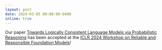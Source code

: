```yaml
---
layout: post
date: 2024-03-05 00:00:00-0400
inline: true
---
```

Our paper [Towards Logically Consistent Language Models via Probabilistic Reasoning](https://arxiv.org/abs/2404.12843) has been accepted at the [ICLR 2024 Workshop on Reliable and Responsible Foundation Models](https://iclr-r2fm.github.io)!